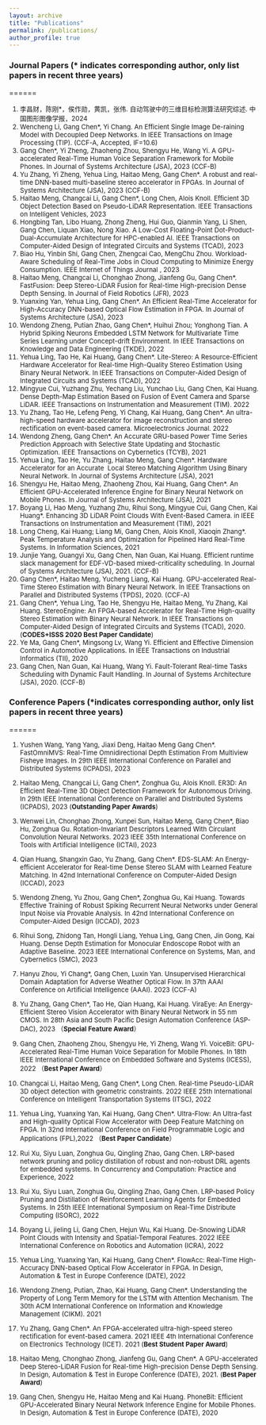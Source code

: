 ```yaml
---
layout: archive
title: "Publications"
permalink: /publications/
author_profile: true
---
```


### Journal Papers (* indicates corresponding author, only list papers in recent three years)
======
<font size=2>

1. 李昌财，陈刚*，侯作勋，黄凯，张伟. 自动驾驶中的三维目标检测算法研究综述. 中国图形图像学报，2024
1. Wencheng Li, Gang Chen*, Yi Chang. An Efficient Single Image De-raining Model with Decoupled Deep Networks. In IEEE Transactions on Image Processing (TIP). (CCF-A, Accepted, IF=10.6)
1. Gang Chen*, Yi Zheng, Zhaoheng Zhou, Shengyu He, Wang Yi. A GPU-accelerated Real-Time Human Voice Separation Framework for Mobile Phones. In Journal of Systems Architecture (JSA), 2023 (CCF-B)
1. Yu Zhang, Yi Zheng, Yehua Ling, Haitao Meng, Gang Chen*. A robust and real-time DNN-based multi-baseline stereo accelerator in FPGAs. In Journal of Systems Architecture (JSA), 2023 (CCF-B)
1. Haitao Meng, Changcai Li, Gang Chen*, Long Chen, Alois Knoll. Efficient 3D Object Detection Based on Pseudo-LiDAR Representation. IEEE Transactions on Intelligent Vehicles, 2023
1. Hongbing Tan, Libo Huang,  Zhong Zheng, Hui Guo, Qianmin Yang, Li Shen, Gang Chen, Liquan Xiao, Nong Xiao. A Low-Cost Floating-Point Dot-Product-Dual-Accumulate Architecture for HPC-enabled AI. IEEE Transactions on Computer-Aided Design of Integrated Circuits and Systems (TCAD), 2023 
1. Biao Hu, Yinbin Shi, Gang Chen, Zhengcai Cao, MengChu Zhou. Workload-Aware Scheduling of Real-Time Jobs in Cloud Computing to Minimize Energy Consumption. IEEE Internet of Things Journal , 2023 
1. Haitao Meng, Changcai Li, Chonghao Zhong, Jianfeng Gu, Gang Chen*. FastFusion: Deep Stereo-LiDAR Fusion for Real-time High-precision Dense Depth Sensing.  In Journal of Field Robotics (JFR), 2023
1. Yuanxing Yan, Yehua Ling, Gang Chen*. An Efficient Real-Time Accelerator for High-Accuracy DNN-based Optical Flow Estimation in FPGA. In Journal of Systems Architecture (JSA), 2023
1. Wendong Zheng, Putian Zhao, Gang Chen*, Huihui Zhou; Yonghong Tian. A Hybrid Spiking Neurons Embedded LSTM Network for Multivariate Time Series Learning under Concept-drift Environment. In IEEE Transactions on Knowledge and Data Engineering (TKDE), 2022
1. Yehua Ling, Tao He, Kai Huang, Gang Chen*. Lite-Stereo: A Resource-Efficient Hardware Accelerator for Real-time High-Quality Stereo Estimation Using Binary Neural Network. In IEEE Transactions on Computer-Aided Design of Integrated Circuits and Systems (TCAD), 2022
1. Mingyue Cui, Yuzhang Zhu, Yechang Liu, Yunchao Liu, Gang Chen, Kai Huang. Dense Depth-Map Estimation Based on Fusion of Event Camera and Sparse LiDAR. IEEE Transactions on Instrumentation and Measurement (TIM). 2022
1. Yu Zhang, Tao He, Lefeng Peng, Yi Chang, Kai Huang, Gang Chen*. An ultra-high-speed hardware accelerator for image reconstruction and stereo rectification on event-based camera. Microelectronics Journal. 2022
1. Wendong Zheng, Gang Chen*. An Accurate GRU-based Power Time Series Prediction Approach with Selective State Updating and Stochastic Optimization. IEEE Transactions on Cybernetics (TCYB), 2021
1. Yehua Ling, Tao He, Yu Zhang, Haitao Meng, Gang Chen*. Hardware Accelerator for an Accurate  Local Stereo Matching Algorithm Using Binary Neural Network. In Journal of Systems Architecture (JSA), 2021
1. Shengyu He, Haitao Meng, Zhaoheng Zhou, Kai Huang, Gang Chen*. An Efficient GPU-Accelerated Inference Engine for Binary Neural Network on Mobile Phones. In Journal of Systems Architecture (JSA), 2021
1. Boyang Li, Hao Meng, Yuzhang Zhu, Rihui Song, Mingyue Cui, Gang Chen, Kai Huang*. Enhancing 3D LiDAR Point Clouds With Event-Based Camera. in IEEE Transactions on Instrumentation and Measurement (TIM), 2021
1. Long Cheng, Kai Huang; Liang Mi, Gang Chen, Alois Knoll, Xiaoqin Zhang*.  Peak Temperature Analysis and Optimization for Pipelined Hard Real-Time Systems. In Information Sciences, 2021
1. Junjie Yang, Guangyi Xu, Gang Chen, Nan Guan, Kai Huang. Efficient runtime slack management for EDF-VD-based mixed-criticality scheduling. In Journal of Systems Architecture (JSA), 2021. (CCF-B)
1. Gang Chen*, Haitao Meng, Yucheng Liang, Kai Huang. GPU-accelerated Real-Time Stereo Estimation with Binary Neural Network. In IEEE Transactions on Parallel and Distributed Systems (TPDS), 2020. (CCF-A)
1. Gang Chen*, Yehua Ling, Tao He, Shengyu He, Haitao Meng, Yu Zhang, Kai Huang. StereoEngine: An FPGA-based Accelerator for Real-Time High-quality Stereo Estimation with Binary Neural Network. In IEEE Transactions on Computer-Aided Design of Integrated Circuits and Systems (TCAD), 2020. (**CODES+ISSS 2020 Best Paper Candidate**)
1. Ye Ma, Gang Chen*, Mingsong Lv, Wang Yi. Efficient and Effective Dimension Control in Automotive Applications. In IEEE Transactions on Industrial Informatics (TII), 2020 
1. Gang Chen, Nan Guan, Kai Huang, Wang Yi. Fault-Tolerant Real-time Tasks Scheduling with Dynamic Fault Handling. In Journal of Systems Architecture (JSA), 2020. (CCF-B)


</font>

### Conference Papers (*indicates corresponding author, only list papers in recent three years)
======
<font size=2>

1. Yushen Wang, Yang Yang, Jiaxi Deng, Haitao Meng Gang Chen*. FastOmniMVS: Real-Time Omnidirectional Depth Estimation From Multiview Fisheye Images. In 29th IEEE International Conference on Parallel and Distributed Systems (ICPADS), 2023

1. Haitao Meng, Changcai Li, Gang Chen*, Zonghua Gu, Alois Knoll. ER3D: An Efficient Real-Time 3D Object Detection Framework for Autonomous Driving. In 29th IEEE International Conference on Parallel and Distributed Systems (ICPADS), 2023 (**Outstanding Paper Awards**)

1. Wenwei Lin, Chonghao Zhong, Xunpei Sun, Haitao Meng, Gang Chen*, Biao Hu, Zonghua Gu. Rotation-Invariant Descriptors Learned With Circulant Convolution Neural Networks. 2023 IEEE 35th International Conference on Tools with Artificial Intelligence (ICTAI), 2023 
1. Qian Huang, Shangxin Gao, Yu Zhang, Gang Chen*. EDS-SLAM: An Energy-efficient Accelerator for Real-time Dense Stereo SLAM with Learned Feature Matching. In 42nd International Conference on Computer-Aided Design (ICCAD), 2023 
1. Wendong Zheng, Yu Zhou, Gang Chen*, Zonghua Gu, Kai Huang. Towards Effective Training of Robust Spiking Recurrent Neural Networks under General Input Noise via Provable Analysis. In 42nd International Conference on Computer-Aided Design (ICCAD), 2023 
1. Rihui Song, Zhidong Tan, Hongli Liang, Yehua Ling, Gang Chen, Jin Gong, Kai Huang. Dense Depth Estimation for Monocular Endoscope Robot with an Adaptive Baseline. 2023 IEEE International Conference on Systems, Man, and Cybernetics (SMC), 2023 
1. Hanyu Zhou, Yi Chang*, Gang Chen, Luxin Yan. Unsupervised Hierarchical Domain Adaptation for Adverse Weather Optical Flow. In 37th AAAI Conference on Artificial Intelligence (AAAI). 2023 (CCF-A)
1. Yu Zhang, Gang Chen*, Tao He, Qian Huang, Kai Huang. ViraEye: An Energy-Efficient Stereo Vision Accelerator with Binary Neural Network in 55 nm CMOS. In 28th Asia and South Pacific Design Automation Conference (ASP-DAC), 2023  （**Special Feature Award**）
1. Gang Chen, Zhaoheng Zhou, Shengyu He, Yi Zheng, Wang Yi. VoiceBit: GPU-Accelerated Real-Time Human Voice Separation for Mobile Phones. In 18th IEEE International Conference on Embedded Software and Systems (ICESS), 2022 （**Best Paper Award**）
1. Changcai Li, Haitao Meng, Gang Chen*, Long Chen. Real-time Pseudo-LiDAR 3D object detection with geometric constraints. 2022 IEEE 25th International Conference on Intelligent Transportation Systems (ITSC), 2022 
1. Yehua Ling, Yuanxing Yan, Kai Huang, Gang Chen*. Ultra-Flow: An Ultra-fast and High-quality Optical Flow Accelerator with Deep Feature Matching on FPGA. In 32nd International Conference on Field Programmable Logic and Applications (FPL),2022 （**Best Paper Candidate**）
1. Rui Xu, Siyu Luan, Zonghua Gu, Qingling Zhao, Gang Chen. LRP-based network pruning and policy distillation of robust and non-robust DRL agents for embedded systems. In Concurrency and Computation: Practice and Experience, 2022
1. Rui Xu, Siyu Luan, Zonghua Gu, Qingling Zhao, Gang Chen. LRP-based Policy Pruning and Distillation of Reinforcement Learning Agents for Embedded Systems. In 25th IEEE International Symposium on Real-Time Distribute Computing (ISORC), 2022
1. Boyang Li, jieling Li, Gang Chen, Hejun Wu, Kai Huang. De-Snowing LiDAR Point Clouds with Intensity and Spatial-Temporal Features. 2022 IEEE International Conference on Robotics and Automation (ICRA), 2022
1. Yehua Ling, Yuanxing Yan, Kai Huang, Gang Chen*. FlowAcc: Real-Time High-Accuracy DNN-based Optical Flow Accelerator in FPGA. In Design, Automation & Test in Europe Conference (DATE), 2022
1. Wendong Zheng, Putian, Zhao, Kai Huang, Gang Chen*. Understanding the Property of Long Term Memory for the LSTM with Attention Mechanism. The 30th ACM International Conference on Information and Knowledge Management (CIKM). 2021
1. Yu Zhang, Gang Chen*. An FPGA-accelerated ultra-high-speed stereo rectification for event-based camera. 2021 IEEE 4th International Conference on Electronics Technology (ICET). 2021 (**Best Student Paper Award**)
1. Haitao Meng, Chonghao Zhong, Jianfeng Gu, Gang Chen*. A GPU-accelerated Deep Stereo-LiDAR Fusion for Real-time High-precision Dense Depth Sensing.  In Design, Automation & Test in Europe Conference (DATE), 2021. (**Best Paper Award**)
1. Gang Chen, Shengyu He, Haitao Meng and Kai Huang. PhoneBit: Efficient GPU-Accelerated Binary Neural Network Inference Engine for Mobile Phones. In Design, Automation & Test in Europe Conference (DATE), 2020

</font>